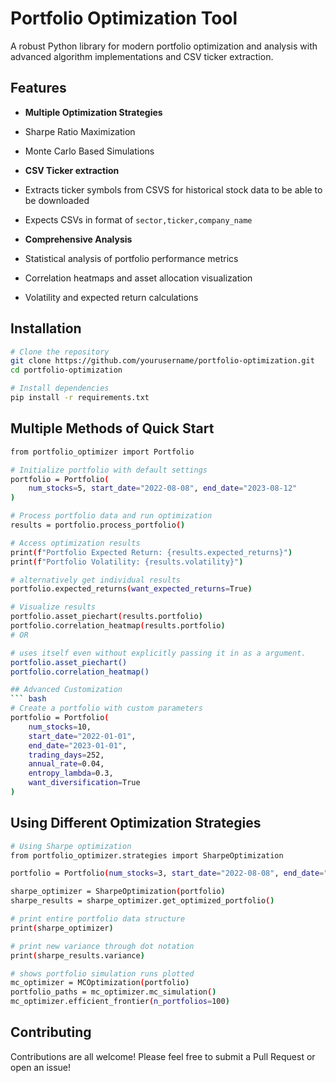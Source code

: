 # Portfolio Optimization Tool

A robust Python library for modern portfolio optimization and analysis with advanced algorithm implementations and CSV ticker extraction.

## Features

- **Multiple Optimization Strategies**
 - Sharpe Ratio Maximization
 - Monte Carlo Based Simulations 

- **CSV Ticker extraction** 
 - Extracts ticker symbols from CSVS for historical stock data to be able to be downloaded 
 - Expects CSVs in format of `sector,ticker,company_name`

- **Comprehensive Analysis**
 - Statistical analysis of portfolio performance metrics
 - Correlation heatmaps and asset allocation visualization
 - Volatility and expected return calculations

## Installation

```bash
# Clone the repository
git clone https://github.com/yourusername/portfolio-optimization.git
cd portfolio-optimization

# Install dependencies
pip install -r requirements.txt
```

## Multiple Methods of Quick Start 
```bash 
from portfolio_optimizer import Portfolio

# Initialize portfolio with default settings
portfolio = Portfolio(
    num_stocks=5, start_date="2022-08-08", end_date="2023-08-12"
)

# Process portfolio data and run optimization
results = portfolio.process_portfolio()

# Access optimization results
print(f"Portfolio Expected Return: {results.expected_returns}")
print(f"Portfolio Volatility: {results.volatility}")

# alternatively get individual results
portfolio.expected_returns(want_expected_returns=True)

# Visualize results
portfolio.asset_piechart(results.portfolio)
portfolio.correlation_heatmap(results.portfolio)
# OR

# uses itself even without explicitly passing it in as a argument.
portfolio.asset_piechart()
portfolio.correlation_heatmap()

## Advanced Customization 
``` bash 
# Create a portfolio with custom parameters
portfolio = Portfolio(
    num_stocks=10,
    start_date="2022-01-01",
    end_date="2023-01-01",
    trading_days=252,
    annual_rate=0.04,
    entropy_lambda=0.3,
    want_diversification=True
)
```

## Using Different Optimization Strategies
``` bash
# Using Sharpe optimization 
from portfolio_optimizer.strategies import SharpeOptimization

portfolio = Portfolio(num_stocks=3, start_date="2022-08-08", end_date="2023-08-12")

sharpe_optimizer = SharpeOptimization(portfolio)
sharpe_results = sharpe_optimizer.get_optimized_portfolio()

# print entire portfolio data structure 
print(sharpe_optimizer)

# print new variance through dot notation 
print(sharpe_results.variance)

# shows portfolio simulation runs plotted
mc_optimizer = MCOptimization(portfolio)
portfolio_paths = mc_optimizer.mc_simulation()
mc_optimizer.efficient_frontier(n_portfolios=100)
```

## Contributing 
Contributions are all welcome! Please feel free to submit a Pull
Request or open an issue!

